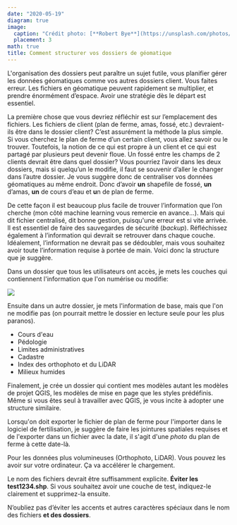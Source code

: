 ```yaml
---
date: "2020-05-19"
diagram: true
image:
  caption: "Crédit photo: [**Robert Bye**](https://unsplash.com/photos/BY34glOW7wA)"
  placement: 3
math: true
title: Comment structurer vos dossiers de géomatique
---
```



L'organisation des dossiers peut paraître un sujet futile, vous planifier gérer les données géomatiques comme vos autres dossiers client. Vous faites erreur. Les fichiers en géomatique peuvent rapidement se multiplier, et prendre énormément d’espace. Avoir une stratégie dès le départ est essentiel.

La première chose que vous devriez réfléchir est sur l’emplacement des fichiers. Les fichiers de client (plan de ferme, amas, fossé, etc.) devraient-ils être dans le dossier client? C’est assurément la méthode la plus simple. Si vous cherchez le plan de ferme d’un certain client, vous allez savoir ou le trouver. Toutefois, la notion de ce qui est propre à un client et ce qui est partagé par plusieurs peut devenir floue. Un fossé entre les champs de 2 clients devrait être dans quel dossier? Vous pourriez l’avoir dans les deux dossiers, mais si quelqu’un le modifie, il faut se souvenir d’aller le changer dans l’autre dossier. Je vous suggère donc de centraliser vos données géomatiques au même endroit. Donc d’avoir **un** shapefile de fossé, **un** d’amas, **un** de cours d’eau et **u**n de plan de ferme. 


De cette façon il est beaucoup plus facile de trouver l’information que l’on cherche (mon côté machine learning vous remercie en avance...). Mais qui dit fichier centralisé, dit bonne gestion, puisqu'une erreur est si vite arrivée. Il est essentiel de faire des sauvegardes de sécurité (*backup*). Réfléchissez également à l’information qui devrait se retrouver dans chaque couche. Idéalement, l’information ne devrait pas se dédoubler, mais vous souhaitez avoir toute l’information requise à portée de main. Voici donc la structure que je suggère.

Dans un dossier que tous les utilisateurs ont accès, je mets les couches qui contiennent l'information que l'on numérise ou modifie:

![](/img/img/misc/structure.svg)

Ensuite dans un autre dossier, je mets l'information de base, mais que l'on ne modifie pas (on pourrait mettre le dossier en lecture seule pour les plus paranos).

* Cours d'eau
* Pédologie
* Limites administratives
* Cadastre
* Index des orthophoto et du LiDAR
* Milieux humides



Finalement, je crée un dossier qui contient mes modèles autant les modèles de projet QGIS, les modèles de mise en page que les styles prédéfinis. Même si vous êtes seul à travailler avec QGIS, je vous incite à adopter une structure similaire.

Lorsqu'on doit exporter le fichier de plan de ferme pour l'importer dans le logiciel de fertilisation, je suggère de faire les jointures spatiales requises et de l'exporter dans un fichier avec la date, il s'agit d'une *photo* du plan de ferme à cette date-là.

Pour les données plus volumineuses (Orthophoto, LiDAR). Vous pouvez les avoir sur votre ordinateur. Ça va accélérer le chargement.

Le nom des fichiers devrait être suffisamment explicite. **Éviter les test1234.shp**. Si vous souhaitez avoir une couche de test, indiquez-le clairement et supprimez-la ensuite. 

N’oubliez pas d’éviter les accents et autres caractères spéciaux dans le nom des fichiers **et des dossiers**. 



